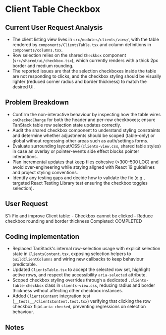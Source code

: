 # Client Table Checkbox

## Current User Request Analysis
- The client listing view lives in `src/modules/clients/view/`, with the table rendered by `components/ClientsTable.tsx` and column definitions in `components/columns.tsx`.
- Row selection relies on the shared `Checkbox` component (`src/shared/ui/checkbox.tsx`), which currently renders with a thick 2px border and medium rounding.
- The reported issues are that the selection checkboxes inside the table are not responding to clicks, and the checkbox styling should be visually lighter (reduced corner radius and border thickness) to match the desired UI.

## Problem Breakdown
- Confirm the non-interactive behaviour by inspecting how the table wires `onCheckedChange` for both the header and per-row checkboxes; ensure TanStack table row selection state updates correctly.
- Audit the shared checkbox component to understand styling constraints and determine whether adjustments should be scoped (table-only) or global without regressing other areas such as auth/settings forms.
- Evaluate surrounding layout/CSS (`clients-view.css`, shared table styles) in case an overlay or pointer-events side effect blocks pointer interactions.
- Plan incremental updates that keep files cohesive (<300–500 LOC) and avoid over-engineering while staying aligned with React 19 guidelines and project styling conventions.
- Identify any testing gaps and decide how to validate the fix (e.g., targeted React Testing Library test ensuring the checkbox toggles selection).

## User Request
S1: Fix and improve Client table: - Checkbox cannot be clicked - Reduce checkbox rounding and border thickness
Completed: COMPLETED

## Coding implementation
- Replaced TanStack's internal row-selection usage with explicit selection state in `ClientsContent.tsx`, exposing selection helpers to `buildClientColumns` and wiring new callbacks to keep behaviour predictable.
- Updated `ClientsTable.tsx` to accept the selected row set, highlight active rows, and respect the accessibility `aria-selected` attribute.
- Scoped checkbox styling overrides through a dedicated `.clients-table-checkbox` class in `clients-view.css`, reducing radius and border thickness without affecting other checkbox instances.
- Added `ClientsContent` integration test (`__tests__/ClientsContent.test.tsx`) verifying that clicking the row checkbox flips `aria-checked`, preventing regressions on selection behaviour.

## Notes
